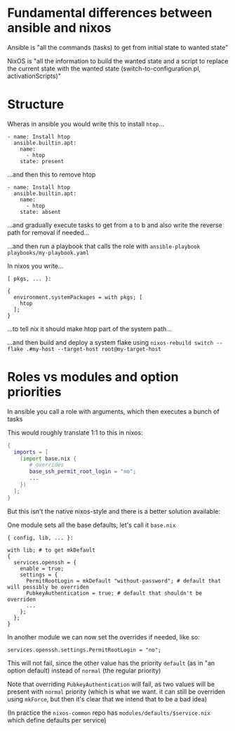 # Fundamental differences between ansible and nixos

Ansible is "all the commands (tasks) to get from initial state to wanted state"

NixOS is "all the information to build the wanted state and a script to replace the current state with the wanted state (switch-to-configuration.pl, activationScripts)"

# Structure

Wheras in ansible you would write this to install `htop`...

```
- name: Install htop
  ansible.builtin.apt:
    name:
      - htop
    state: present
```

...and then this to remove htop

```
- name: Install htop                   
  ansible.builtin.apt:
    name:
      - htop
    state: absent
```

...and gradually execute tasks to get from a to b and also write the reverse path for removal if needed...

...and then run a playbook that calls the role with `ansible-playbook playbooks/my-playbook.yaml`

In nixos you write...

```
[ pkgs, ... }:

{
  environment.systemPackages = with pkgs; [
    htop
  ];
}
```

...to tell nix it should make htop part of the system path...

...and then build and deploy a system flake using `nixos-rebuild switch --flake .#my-host --target-host root@my-target-host`

# Roles vs modules and option priorities

In ansible you call a role with arguments, which then executes a bunch of tasks

This would roughly translate 1:1 to this in nixos:

```nix
{
  imports = [
    (import base.nix {
       # overrides
       base_ssh_permit_root_login = "no"; 
       ...
    })
  ];
}
```

But this isn't the native nixos-style and there is a better solution available:

One module sets all the base defaults, let's call it `base.nix`

```
{ config, lib, ... }:

with lib; # to get mkDefault
{
  services.openssh = {
    enable = true;
    settings = {
      PermitRootLogin = mkDefault "without-password"; # default that will possibly be overriden
      PubkeyAuthentication = true; # default that shouldn't be overriden
      ...
    };
  };
}
```

In another module we can now set the overrides if needed, like so:

`services.openssh.settings.PermitRootLogin = "no";`

This will not fail, since the other value has the priority `default` (as in "an option default) instead of `normal` (the regular priority)

Note that overriding `PubkeyAuthentication` will fail, as two values will be present with `normal` priority (which is what we want. it can still be overriden using `mkForce`, but then it's clear that we intend that to be a bad idea)

(In practice the `nixos-common` repo has `modules/defaults/$service.nix` which define defaults per service)
